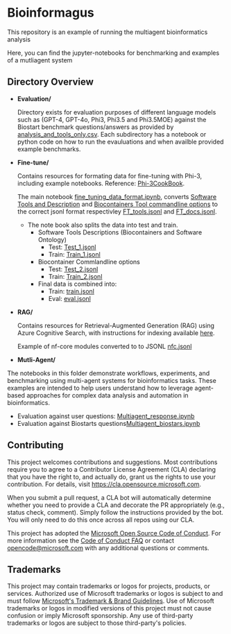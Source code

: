 # Bioinformagus


This repository is an example of running the multiagent bioinformatics analysis<br/>

Here, you can find the jupyter-notebooks for benchmarking and examples of a mutliagent system

## Directory Overview

- **Evaluation/**
  
  Directory exists for evaluation purposes of different language models such as (GPT-4, GPT-4o, Phi3, Phi3.5 and Phi3.5MOE) against the Biostart
  benchmark questions/answers as provided by [analysis_and_tools_only.csv](Evaluation/analysis_and_tools_only.csv). Each subdirectory has a notebook
  or python code on how to run the evauluations and when availble provided example benchmarks.
  
- **Fine-tune/**
  
  Contains resources for formating data for fine-tuning with Phi-3, including example notebooks. Reference: [Phi-3CookBook](https://github.com/microsoft/Phi-3CookBook/tree/main).

  The main notebook [fine_tuning_data_format.ipynb](Fine-tune/input_data/format_input_data/fine_tuning_data_format.ipynb), converts [Software Tools and Description](Fine-tune/input_data/format_input_data/biocontainers_1.jsonl) and [Biocontainers Tool commandline options](Fine-tune/input_data/format_input_data/biocontainers_help.jsonl) to the correct jsonl format respectivley [FT_tools.jsonl](Fine-tune/input_data/format_input_data/FT_tools.jsonl) and [FT_docs.jsonl](Fine-tune/input_data/format_input_data/FT_docs.jsonl).

  - The note book also splits the data into test and train.
    - Software Tools Descriptions (Biocontainers and Software Ontology)
        - Test: [Test_1.jsonl](Fine-tune/input_data/test_1.jsonl)
        - Train: [Train_1.jsonl](Fine-tune/input_data/train_1.jsonl)
    - Biocontainer Commlandline options
        - Test: [Test_2.jsonl](Fine-tune/input_data/test_2.jsonl)
        - Train: [Train_2.jsonl](Fine-tune/input_data/train_2.jsonl)
    - Final data is combined into:
        - Train: [train.jsonl](Fine-tune/train.jsonl)
        - Eval: [eval.jsonl](Fine-tune/eval.jsonl)
  

- **RAG/**  

  Contains resources for Retrieval-Augmented Generation (RAG) using Azure Cognitive Search, with instructions for indexing available [here](https://learn.microsoft.com/en-us/azure/search/retrieval-augmented-generation-overviewg).

  Example of nf-core modules converted to to JSONL [nfc.jsonl](RAG/nfc.jsonl)

- **Mutli-Agent/**  

The notebooks in this folder demonstrate workflows, experiments, and benchmarking using multi-agent systems for bioinformatics tasks. These examples are intended to help users understand how to leverage agent-based approaches for complex data analysis and automation in bioinformatics.

- Evaluation against user questions: [Multiagent_response.ipynb](Multi-Agent/Multiagent_response.ipynb)
- Evaluation against Biostarts questions[Multiagent_biostars.ipynb](Multi-Agent/Multiagent_biostars.ipynb)


## Contributing

This project welcomes contributions and suggestions.  Most contributions require you to agree to a
Contributor License Agreement (CLA) declaring that you have the right to, and actually do, grant us
the rights to use your contribution. For details, visit https://cla.opensource.microsoft.com.

When you submit a pull request, a CLA bot will automatically determine whether you need to provide
a CLA and decorate the PR appropriately (e.g., status check, comment). Simply follow the instructions
provided by the bot. You will only need to do this once across all repos using our CLA.

This project has adopted the [Microsoft Open Source Code of Conduct](https://opensource.microsoft.com/codeofconduct/).
For more information see the [Code of Conduct FAQ](https://opensource.microsoft.com/codeofconduct/faq/) or
contact [opencode@microsoft.com](mailto:opencode@microsoft.com) with any additional questions or comments.

## Trademarks

This project may contain trademarks or logos for projects, products, or services. Authorized use of Microsoft 
trademarks or logos is subject to and must follow 
[Microsoft's Trademark & Brand Guidelines](https://www.microsoft.com/en-us/legal/intellectualproperty/trademarks/usage/general).
Use of Microsoft trademarks or logos in modified versions of this project must not cause confusion or imply Microsoft sponsorship.
Any use of third-party trademarks or logos are subject to those third-party's policies.
